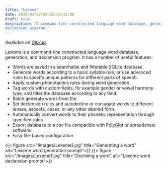 ```yaml
---
title: "Lexeme"
date: 2018-03-07T20:55:51+11:00
draft: true
description: "A command-line constructed language word database, generation, and
declension program."
---
```


*Available on [GitHub](https://github.com/kdelwat/lexeme).*

Lexeme is a command-line constructed language word database, generation, and
declension program. It has a number of useful features:

- Words are saved in a searchable and filterable SQLite database.
- Generate words according to a basic syllable rule, or use advanced rules to specify unique patterns for different parts of speech.
- Apply custom phonotactics rules during word generation.
- Tag words with custom fields, for example gender or vowel harmony type, and filter the database according to any field.
- Batch generate words from file.
- Set declension rules and autodecline or conjugate words to different tenses, aspects, cases, or any other desired form.
- Automatically convert words to their phonetic representation through specified rules.
- Export database to a csv file compatible with [PolyGlot](https://draquet.github.io/PolyGlot/) or spreadsheet software.
- Easy file-based configuration.

{{< figure src="/images/Lexeme1.jpg" title="Generating a word" alt="Lexeme word generation prompt">}}
{{< figure src="/images/Lexeme1.jpg" title="Declining a word" alt="Lexeme word declension prompt">}}

